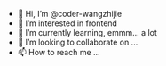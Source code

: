 - 👋 Hi, I’m @coder-wangzhijie
- 👀 I’m interested in frontend
- 🌱 I’m currently learning, emmm... a lot
- 💞️ I’m looking to collaborate on ...
- 📫 How to reach me ...

<!---
coder-wangzhijie/coder-wangzhijie is a ✨ special ✨ repository because its `README.md` (this file) appears on your GitHub profile.
You can click the Preview link to take a look at your changes.
--->

